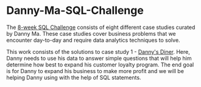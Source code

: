# Danny-Ma-SQL-Challenge
The [8-week SQL Challenge](https://8weeksqlchallenge.com/) consists of eight different case studies curated by Danny Ma. These case studies cover business problems that we encounter day-to-day and require data analytics techniques to solve. 

This work consists of the solutions to case study 1 - [Danny's Diner](https://8weeksqlchallenge.com/case-study-1/). Here, Danny needs to use his data to answer simple questions that will help him determine how best to expand his customer loyalty program. The end goal is for Danny to expand his business to make more profit and we will be helping Danny using with the help of SQL statements.
